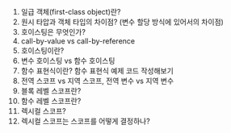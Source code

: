 1. 일급 객체(first-class object)란?
2. 원시 타압과 객체 타입의 차이점? (변수 할당 방식에 있어서의 차이점)
3. 호이스팅은 무엇인가?
4. call-by-value vs call-by-reference
5. 호이스팅이란?
6. 변수 호이스팅 vs 함수 호이스팅
7. 함수 표현식이란? 함수 표현식 예제 코드 작성해보기
8. 전역 스코프 vs 지역 스코프, 전역 변수 vs 지역 변수
9. 블록 레벨 스코프란?
10. 함수 레벨 스코프란?
11. 렉시컬 스코프?
12. 렉시컬 스코프는 스코프를 어떻게 결정하나?


